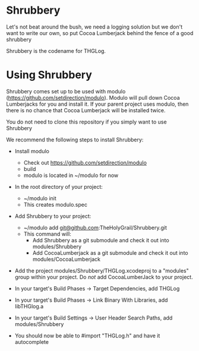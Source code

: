 # Shrubbery
Let's not beat around the bush, we need a logging solution but we don't want to write our own, so put Cocoa Lumberjack behind the fence of a good shrubbery

Shrubbery is the codename for THGLog.

# Using Shrubbery

Shrubbery comes set up to be used with modulo (https://github.com/setdirection/modulo). Modulo will pull down Cocoa Lumberjacks for you and install it. If your parent project uses modulo, then there is no chance that Cocoa Lumberjack will be installed twice.

You do not need to clone this repository if you simply want to use Shrubbery

We recommend the following steps to install Shrubbery:

* Install modulo
	* Check out https://github.com/setdirection/modulo
	* build
	* modulo is located in ~/modulo for now
* In the root directory of your project:
	* ~/modulo init
	* This creates modulo.spec
* Add Shrubbery to your project:
	* ~/modulo add git@github.com:TheHolyGrail/Shrubbery.git
	* This command will:
		* Add Shrubbery as a git submodule and check it out into modules/Shrubbery
		* Add CocoaLumberjack as a git submodule and check it out into modules/CocoaLumberjack

* Add the project modules/Shrubbery/THGLog.xcodeproj to a "modules" group within your project.  Do *not* add CocoaLumberJack to your project.
* In your target's Build Phases -> Target Dependencies, add THGLog
* In your target's Build Phases -> Link Binary With Libraries, add libTHGlog.a
* In your target's Build Settings -> User Header Search Paths, add modules/Shrubbery
* You should now be able to #import "THGLog.h" and have it autocomplete